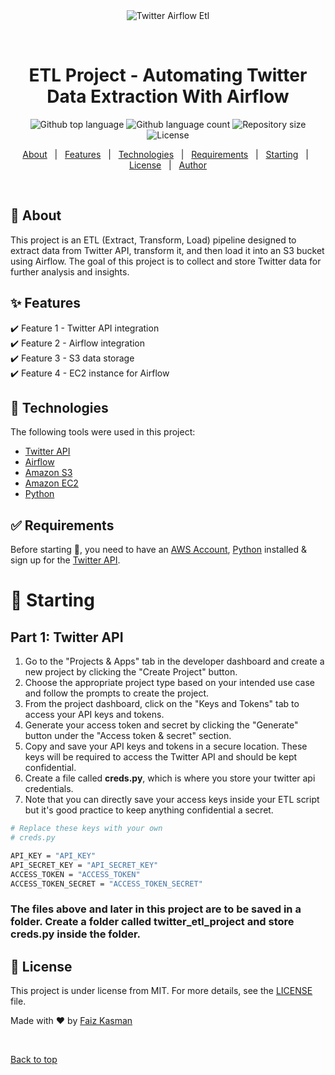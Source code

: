 <div align="center" id="top"> 
  <img src="./.github/app.gif" alt="Twitter Airflow Etl" />

  &#xa0;

  <!-- <a href="https://twitterairflowetl.netlify.app">Demo</a> -->
</div>

<h1 align="center">ETL Project - Automating Twitter Data Extraction With Airflow</h1>

<p align="center">
  <img alt="Github top language" src="https://img.shields.io/github/languages/top/ryzncodes/twitter-airflow-etl?color=56BEB8"> 

  <img alt="Github language count" src="https://img.shields.io/github/languages/count/ryzncodes/twitter-airflow-etl?color=56BEB8">

  <img alt="Repository size" src="https://img.shields.io/github/repo-size/ryzncodes/twitter-airflow-etl?color=56BEB8">

  <img alt="License" src="https://img.shields.io/github/license/ryzncodes/twitter-airflow-etl?color=56BEB8">

  <!-- <img alt="Github issues" src="https://img.shields.io/github/issues/{{YOUR_GITHUB_USERNAME}}/twitter-airflow-etl?color=56BEB8" /> -->

  <!-- <img alt="Github forks" src="https://img.shields.io/github/forks/{{YOUR_GITHUB_USERNAME}}/twitter-airflow-etl?color=56BEB8" /> -->

  <!-- <img alt="Github stars" src="https://img.shields.io/github/stars/{{YOUR_GITHUB_USERNAME}}/twitter-airflow-etl?color=56BEB8" /> -->
</p>

<!-- Status -->

<!-- <h4 align="center"> 
	🚧  Twitter Airflow Etl 🚀 Under construction...  🚧
</h4> 

<hr> -->

<p align="center">
  <a href="#dart-about">About</a> &#xa0; | &#xa0; 
  <a href="#sparkles-features">Features</a> &#xa0; | &#xa0;
  <a href="#rocket-technologies">Technologies</a> &#xa0; | &#xa0;
  <a href="#white_check_mark-requirements">Requirements</a> &#xa0; | &#xa0;
  <a href="#checkered_flag-starting">Starting</a> &#xa0; | &#xa0;
  <a href="#memo-license">License</a> &#xa0; | &#xa0;
  <a href="https://github.com/ryzncodes" target="_blank">Author</a>
</p>

<br>

## :dart: About ##

This project is an ETL (Extract, Transform, Load) pipeline designed to extract data from Twitter API, transform it, and then load it into an S3 bucket using Airflow. The goal of this project is to collect and store Twitter data for further analysis and insights.

## :sparkles: Features ##

:heavy_check_mark: Feature 1 - Twitter API integration\
:heavy_check_mark: Feature 2 - Airflow integration\
:heavy_check_mark: Feature 3 - S3 data storage\
:heavy_check_mark: Feature 4 - EC2 instance for Airflow

## :rocket: Technologies ##

The following tools were used in this project:

- [Twitter API](https://developer.twitter.com/en/docs/twitter-api/)
- [Airflow](https://airflow.apache.org/)
- [Amazon S3](https://aws.amazon.com/s3/)
- [Amazon EC2](https://aws.amazon.com/ec2/)
- [Python](https://www.python.org/)

## :white_check_mark: Requirements ##

Before starting :checkered_flag:, you need to have an [AWS Account](https://aws.amazon.com), [Python](https://www.python.org/) installed & sign up for the [Twitter API](https://developer.twitter.com/en/docs/twitter-api).

# :checkered_flag: Starting #

## Part 1: Twitter API ##

1. Go to the "Projects & Apps" tab in the developer dashboard and create a new project by clicking the "Create Project" button.
2. Choose the appropriate project type based on your intended use case and follow the prompts to create the project.
3. From the project dashboard, click on the "Keys and Tokens" tab to access your API keys and tokens.
4. Generate your access token and secret by clicking the "Generate" button under the "Access token & secret" section.
5. Copy and save your API keys and tokens in a secure location. These keys will be required to access the Twitter API and should be kept confidential.
6. Create a file called <b>creds.py</b>, which is where you store your twitter api credentials.
7. Note that you can directly save your access keys inside your ETL script but it's good practice to keep anything confidential a secret.

```bash
# Replace these keys with your own
# creds.py

API_KEY = "API_KEY"
API_SECRET_KEY = "API_SECRET_KEY"
ACCESS_TOKEN = "ACCESS_TOKEN"
ACCESS_TOKEN_SECRET = "ACCESS_TOKEN_SECRET"

```

### The files above and later in this project are to be saved in a folder. Create a folder called twitter_etl_project and store creds.py inside the folder.

## :memo: License ##

This project is under license from MIT. For more details, see the [LICENSE](LICENSE.md) file.


Made with :heart: by <a href="https://github.com/ryzncodes" target="_blank">Faiz Kasman</a>

&#xa0;

<a href="#top">Back to top</a>
